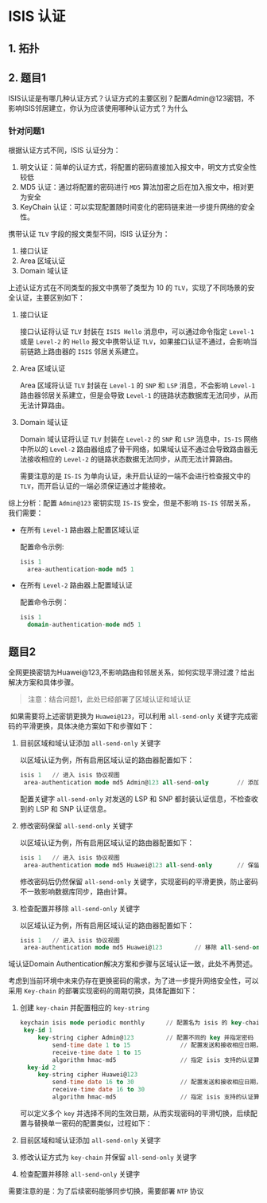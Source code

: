 # ISIS 认证

## 1. 拓扑





## 2. 题目1

​	ISIS认证是有哪几种认证方式？认证方式的主要区别？配置Admin@123密钥，不影响ISIS邻居建立，你认为应该使用哪种认证方式？为什么

### 针对问题1

根据认证方式不同，ISIS 认证分为：

1. 明文认证：简单的认证方式，将配置的密码直接加入报文中，明文方式安全性较低
2. MD5 认证：通过将配置的密码进行 `MD5` 算法加密之后在加入报文中，相对更为安全
3. KeyChain 认证：可以实现配置随时间变化的密码链来进一步提升网络的安全性。

携带认证 `TLV` 字段的报文类型不同，ISIS 认证分为：

1. 接口认证
2. Area 区域认证
3. Domain 域认证

上述认证方式在不同类型的报文中携带了类型为 10 的 `TLV`，实现了不同场景的安全认证，主要区别如下：

1. 接口认证

   接口认证将认证 `TLV` 封装在 `ISIS Hello` 消息中，可以通过命令指定 `Level-1` 或是 `Level-2` 的 `Hello` 报文中携带认证 `TLV`，如果接口认证不通过，会影响当前链路上路由器的 `ISIS` 邻居关系建立。

2. Area 区域认证

   Area 区域将认证 `TLV` 封装在 `Level-1` 的 `SNP` 和 `LSP` 消息，不会影响 `Level-1` 路由器邻居关系建立，但是会导致 `Level-1` 的链路状态数据库无法同步，从而无法计算路由。

3. Domain 域认证

   Domain 域认证将认证 `TLV` 封装在 `Level-2`  的 `SNP` 和 `LSP` 消息中，`IS-IS` 网络中所以的 `Level-2` 路由器组成了骨干网络，如果域认证不通过会导致路由器无法接收相应的 `Level-2` 的链路状态数据无法同步，从而无法计算路由。
   
   需要注意的是 `IS-IS` 为单向认证，未开启认证的一端不会进行检查报文中的 `TLV`，而开启认证的一端必须保证通过才能接收。

综上分析：配置 `Admin@123` 密钥实现 `IS-IS` 安全，但是不影响 `IS-IS` 邻居关系，我们需要：

+ 在所有 `Level-1` 路由器上配置区域认证

  配置命令示例:

  ```sql
  isis 1
  	area-authentication-mode md5 1
  ```

+ 在所有 `Level-2` 路由器上配置域认证

  配置命令示例：

  ```sql
  isis 1
  	domain-authentication-mode md5 1
  ```

## 题目2

​	全网更换密钥为Huawei@123,不影响路由和邻居关系，如何实现平滑过渡？给出解决方案和具体步骤。

> 注意：结合问题1，此处已经部署了区域认证和域认证

​	如果需要将上述密钥更换为 `Huawei@123`，可以利用 `all-send-only` 关键字完成密码的平滑更换，具体决绝方案如下和步骤如下：

1. 目前区域和域认证添加 `all-send-only` 关键字

   以区域认证为例，所有启用区域认证的路由器配置如下：

   ```sql
   isis 1	// 进入 isis 协议视图
   	area-authentication mode md5 Admin@123 all-send-only 		// 添加 all-send-only 关键字
   ```

   配置关键字 `all-send-only` 对发送的 LSP 和 SNP 都封装认证信息，不检查收到的 LSP 和 SNP 认证信息。

2. 修改密码保留 `all-send-only` 关键字

   以区域认证为例，所有启用区域认证的路由器配置如下：

   ```sql
   isis 1	// 进入 isis 协议视图
   	area-authentication mode md5 Huawei@123 all-send-only 		// 保留 all-send-only 关键字
   ```

   修改密码后仍然保留 `all-send-only` 关键字，实现密码的平滑更换，防止密码不一致影响数据库同步，路由计算。

3. 检查配置并移除 `all-send-only` 关键字

   以区域认证为例，所有启用区域认证的路由器配置如下：

   ```sql
   isis 1	// 进入 isis 协议视图
   	area-authentication mode md5 Huawei@123 		// 移除 all-send-only 关键字
   ```

域认证Domain Authentication解决方案和步骤与区域认证一致，此处不再赘述。

​	考虑到当前环境中未来仍存在更换密码的需求，为了进一步提升网络安全性，可以采用 `Key-chain` 的部署实现密码的周期切换，具体配置如下：

1. 创建 `key-chain` 并配置相应的 `key-string`

   ```sql
   keychain isis mode periodic monthly		// 配置名为 isis 的 key-chain 并指定周期更新密码
   	key-id 1	
   		key-string cipher Admin@123			// 配置不同的 key 并指定密码
   			send-time date 1 to 15				// 配置发送和接收相应日期，如每月 1-15 日采用 key id 1
   			receive-time date 1 to 15
   			algorithm hmac-md5					// 指定 isis 支持的认证算法
     key-id 2
     	key-string cipher Huawei@123
     		send-time date 16 to 30				// 配置发送和接收相应日期，如每月 1-15 日采用 key id 1
   			receive-time date 16 to 30
   			algorithm hmac-md5					// 指定 isis 支持的认证算法
   ```

   可以定义多个 `key` 并选择不同的生效日期，从而实现密码的平滑切换，后续配置与替换单一密码的配置类似，过程如下：

2. 目前区域和域认证添加 `all-send-only` 关键字
3. 修改认证方式为 `key-chain`  并保留 `all-send-only` 关键字
4. 检查配置并移除 `all-send-only` 关键字

需要注意的是：为了后续密码能够同步切换，需要部署 `NTP` 协议
